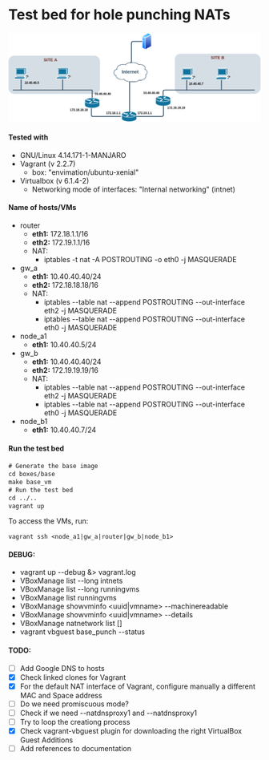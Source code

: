 # Test bed for hole punching NATs
![Net Diagram](docs/test_bed_v0.3-alpha.png  "Net Diagram")
#### Tested with
- GNU/Linux 4.14.171-1-MANJARO
- Vagrant (v 2.2.7)
	- box: "envimation/ubuntu-xenial"
- Virtualbox (v 6.1.4-2)
	- Networking mode of interfaces: "Internal networking" (intnet)
#### Name of hosts/VMs

- router
	- **eth1:** 172.18.1.1/16
	- **eth2:** 172.19.1.1/16
	- NAT:
		- iptables -t nat -A POSTROUTING -o eth0 -j MASQUERADE
- gw_a
	- **eth1:** 10.40.40.40/24
	- **eth2:** 172.18.18.18/16
	- NAT:
		- iptables --table nat --append POSTROUTING --out-interface eth2 -j MASQUERADE
		- iptables --table nat --append POSTROUTING --out-interface eth0 -j MASQUERADE
- node_a1
	- **eth1:** 10.40.40.5/24
- gw_b
	- **eth1:** 10.40.40.40/24
	- **eth2:** 172.19.19.19/16
	- NAT:
		- iptables --table nat --append POSTROUTING --out-interface eth2 -j MASQUERADE
		- iptables --table nat --append POSTROUTING --out-interface eth0 -j MASQUERADE	
- node_b1
	- **eth1:** 10.40.40.7/24
#### Run the test bed
	# Generate the base image
	cd boxes/base
	make base_vm
	# Run the test bed
	cd ../..
	vagrant up
	
To access the VMs, run:

	vagrant ssh <node_a1|gw_a|router|gw_b|node_b1>

#### DEBUG: 
- vagrant up --debug &> vagrant.log
- VBoxManage list --long intnets
- VBoxManage list --long runningvms
- VBoxManage list runningvms
- VBoxManage showvminfo <uuid|vmname> --machinereadable
- VBoxManage showvminfo <uuid|vmname> --details
- VBoxManage natnetwork list [<pattern>]
- vagrant vbguest base_punch  --status

#### TODO: 

- [ ] Add Google DNS to hosts
- [x] Check linked clones for Vagrant
- [x] For the default NAT interface of Vagrant, configure manually a different MAC and Space address
- [ ] Do we need promiscuous mode?
- [ ] Check if we need --natdnsproxy1 and --natdnsproxy1
- [ ] Try to loop the creationg process
- [x] Check vagrant-vbguest plugin for downloading the right VirtualBox Guest Additions
- [ ] Add references to documentation